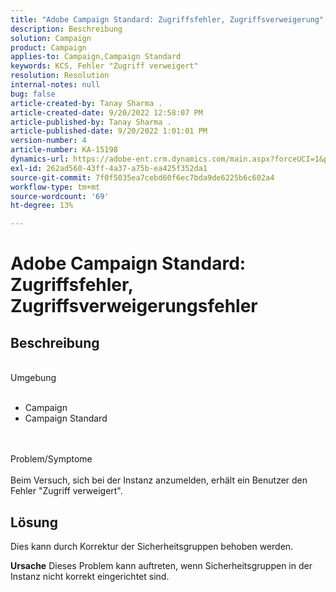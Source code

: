 ```yaml
---
title: "Adobe Campaign Standard: Zugriffsfehler, Zugriffsverweigerung"
description: Beschreibung
solution: Campaign
product: Campaign
applies-to: Campaign,Campaign Standard
keywords: KCS, Fehler "Zugriff verweigert"
resolution: Resolution
internal-notes: null
bug: false
article-created-by: Tanay Sharma .
article-created-date: 9/20/2022 12:58:07 PM
article-published-by: Tanay Sharma .
article-published-date: 9/20/2022 1:01:01 PM
version-number: 4
article-number: KA-15198
dynamics-url: https://adobe-ent.crm.dynamics.com/main.aspx?forceUCI=1&pagetype=entityrecord&etn=knowledgearticle&id=f4b308dc-e338-ed11-9db1-002248086735
exl-id: 262ad560-43ff-4a37-a75b-ea425f352da1
source-git-commit: 7f0f5035ea7cebd60f6ec7bda9de6225b6c602a4
workflow-type: tm+mt
source-wordcount: '69'
ht-degree: 13%

---
```


# Adobe Campaign Standard: Zugriffsfehler, Zugriffsverweigerungsfehler

## Beschreibung

<br>Umgebung<br><br>
- Campaign
- Campaign Standard



<br><br>Problem/Symptome<br><br>
Beim Versuch, sich bei der Instanz anzumelden, erhält ein Benutzer den Fehler &quot;Zugriff verweigert&quot;.


## Lösung




Dies kann durch Korrektur der Sicherheitsgruppen behoben werden.


<b>Ursache</b>
Dieses Problem kann auftreten, wenn Sicherheitsgruppen in der Instanz nicht korrekt eingerichtet sind.
